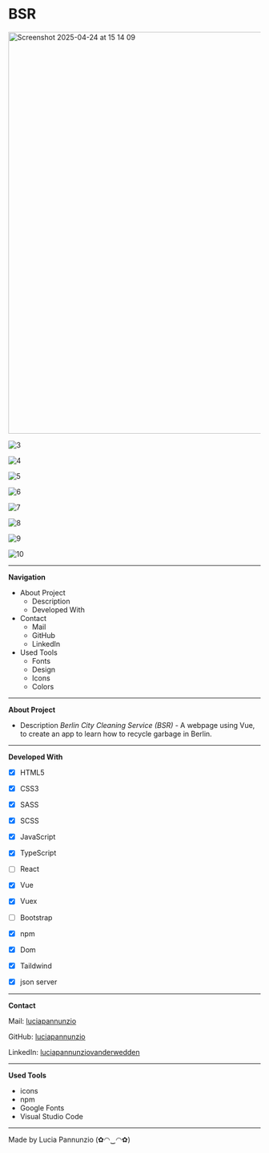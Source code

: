 # BSR


<img width="800" alt="Screenshot 2025-04-24 at 15 14 09" src="https://github.com/user-attachments/assets/813f0e45-d636-4267-89ef-e139d155f398" />



![3](https://github.com/luciapannunzio/BSR/assets/89199990/67f582b8-3900-4a78-a9df-b8defd4757ff)

![4](https://github.com/luciapannunzio/BSR/assets/89199990/33300bdd-5715-4665-87be-7df4807b7dd1)

![5](https://github.com/luciapannunzio/BSR/assets/89199990/9dc5f806-e8e2-40e4-8773-9174ca7191a6)

![6](https://github.com/luciapannunzio/BSR/assets/89199990/356b9a5e-1a6e-47cf-adb1-e3c5ea7f2fe9)

![7](https://github.com/luciapannunzio/BSR/assets/89199990/b9743bdc-b20b-4a9e-81f6-1b3b4ee793ed)

![8](https://github.com/luciapannunzio/BSR/assets/89199990/98997c10-c81d-4bd9-9438-8be5464f12aa)

![9](https://github.com/luciapannunzio/BSR/assets/89199990/16561766-0dce-4967-b5d9-f349dfa5f3f2)

![10](https://github.com/luciapannunzio/BSR/assets/89199990/459dac42-98be-48df-8bae-ea9900ad59e8)













  
  
  
  * * *


**Navigation**
 - About Project
    - Description
    - Developed With
 - Contact
    - Mail
    - GitHub  
    - LinkedIn
 - Used Tools
    - Fonts
    - Design
    - Icons
    - Colors


* * *


**About Project**
 - Description
*Berlin City Cleaning Service (BSR)* - A webpage using Vue, to create an app to learn how to recycle garbage in Berlin.


* * *


**Developed With**
 - [x] HTML5
 - [x] CSS3
 - [x] SASS
 - [x] SCSS
 - [x] JavaScript
 - [x] TypeScript
 - [ ] React
 - [x] Vue
 - [x] Vuex 
 - [ ] Bootstrap
 - [x] npm
 - [x] Dom
 - [x] Taildwind
 - [x] json server

 
 * * *
 
 
**Contact**

Mail: [luciapannunzio](https://mail.google.com/mail/u/0/#inbox)

GitHub: [luciapannunzio](https://github.com/luciapannunzio/)

LinkedIn: [luciapannunziovanderwedden](https://www.linkedin.com/in/luciapannunziovanderwedden/)


* * *


**Used Tools**
- icons
- npm
- Google Fonts
- Visual Studio Code


* * *



Made by Lucia Pannunzio (✿◠‿◠✿)
